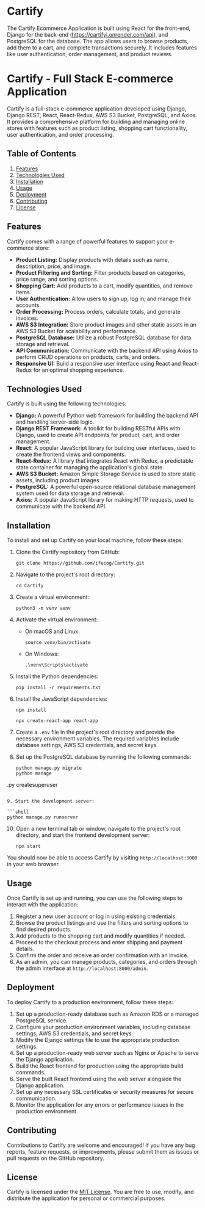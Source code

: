 # Cartify
The Cartify Ecommerce Application is built using React for the front-end, Django for the back-end (https://cartifyi.onrender.com/api), and PostgreSQL for the database. The app allows users to browse products, add them to a cart, and complete transactions securely. It includes features like user authentication, order management, and product reviews.
# Cartify - Full Stack E-commerce Application

Cartify is a full-stack e-commerce application developed using Django, Django REST, React, React-Redux, AWS S3 Bucket, PostgreSQL, and Axios. It provides a comprehensive platform for building and managing online stores with features such as product listing, shopping cart functionality, user authentication, and order processing.

## Table of Contents

1. [Features](#features)
2. [Technologies Used](#technologies-used)
3. [Installation](#installation)
4. [Usage](#usage)
5. [Deployment](#deployment)
6. [Contributing](#contributing)
7. [License](#license)

## Features

Cartify comes with a range of powerful features to support your e-commerce store:

- **Product Listing:** Display products with details such as name, description, price, and image.
- **Product Filtering and Sorting:** Filter products based on categories, price range, and sorting options.
- **Shopping Cart:** Add products to a cart, modify quantities, and remove items.
- **User Authentication:** Allow users to sign up, log in, and manage their accounts.
- **Order Processing:** Process orders, calculate totals, and generate invoices.
- **AWS S3 Integration:** Store product images and other static assets in an AWS S3 Bucket for scalability and performance.
- **PostgreSQL Database:** Utilize a robust PostgreSQL database for data storage and retrieval.
- **API Communication:** Communicate with the backend API using Axios to perform CRUD operations on products, carts, and orders.
- **Responsive UI:** Build a responsive user interface using React and React-Redux for an optimal shopping experience.

## Technologies Used

Cartify is built using the following technologies:

- **Django:** A powerful Python web framework for building the backend API and handling server-side logic.
- **Django REST Framework:** A toolkit for building RESTful APIs with Django, used to create API endpoints for product, cart, and order management.
- **React:** A popular JavaScript library for building user interfaces, used to create the frontend views and components.
- **React-Redux:** A library that integrates React with Redux, a predictable state container for managing the application's global state.
- **AWS S3 Bucket:** Amazon Simple Storage Service is used to store static assets, including product images.
- **PostgreSQL:** A powerful open-source relational database management system used for data storage and retrieval.
- **Axios:** A popular JavaScript library for making HTTP requests, used to communicate with the backend API.

## Installation

To install and set up Cartify on your local machine, follow these steps:

1. Clone the Cartify repository from GitHub:

   ```shell
   git clone https://github.com/ifecog/Cartify.git
   ```

2. Navigate to the project's root directory:

   ```shell
   cd Cartify
   ```

3. Create a virtual environment:

   ```shell
   python3 -m venv venv
   ```

4. Activate the virtual environment:

   - On macOS and Linux:

     ```shell
     source venv/bin/activate
     ```

   - On Windows:

     ```shell
     .\venv\Scripts\activate
     ```

5. Install the Python dependencies:

   ```shell
   pip install -r requirements.txt
   ```

6. Install the JavaScript dependencies:

   ```shell
   npm install
   ```
   ```shell
   npx create-react-app react-app
   ```

7. Create a `.env` file in the project's root directory and provide the necessary environment variables. The required variables include database settings, AWS S3 credentials, and secret keys.

8. Set up the PostgreSQL database by running the following commands:

   ```shell
   python manage.py migrate
   python manage

.py createsuperuser
   ```

9. Start the development server:

   ```shell
   python manage.py runserver
   ```

10. Open a new terminal tab or window, navigate to the project's root directory, and start the frontend development server:

    ```shell
    npm start
    ```

You should now be able to access Cartify by visiting `http://localhost:3000` in your web browser.

## Usage

Once Cartify is set up and running, you can use the following steps to interact with the application:

1. Register a new user account or log in using existing credentials.
2. Browse the product listings and use the filters and sorting options to find desired products.
3. Add products to the shopping cart and modify quantities if needed.
4. Proceed to the checkout process and enter shipping and payment details.
5. Confirm the order and receive an order confirmation with an invoice.
6. As an admin, you can manage products, categories, and orders through the admin interface at `http://localhost:8000/admin`.

## Deployment

To deploy Cartify to a production environment, follow these steps:

1. Set up a production-ready database such as Amazon RDS or a managed PostgreSQL service.
2. Configure your production environment variables, including database settings, AWS S3 credentials, and secret keys.
3. Modify the Django settings file to use the appropriate production settings.
4. Set up a production-ready web server such as Nginx or Apache to serve the Django application.
5. Build the React frontend for production using the appropriate build commands.
6. Serve the built React frontend using the web server alongside the Django application.
7. Set up any necessary SSL certificates or security measures for secure communication.
8. Monitor the application for any errors or performance issues in the production environment.

## Contributing

Contributions to Cartify are welcome and encouraged! If you have any bug reports, feature requests, or improvements, please submit them as issues or pull requests on the GitHub repository.

## License

Cartify is licensed under the [MIT License](https://github.com/ifecog/Cartify/blob/main/LICENSE). You are free to use, modify, and distribute the application for personal or commercial purposes.
